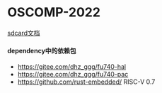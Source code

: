 # OSCOMP-2022


[sdcard文档](./sdcard.md)

#### dependency中的依赖包
* https://gitee.com/dhz_ggg/fu740-hal
* https://gitee.com/dhz_ggg/fu740-pac
* https://github.com/rust-embedded/    RISC-V 0.7 